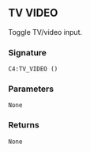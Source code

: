 ## TV VIDEO

Toggle TV/video input.


###  Signature

`C4:TV_VIDEO ()`


### Parameters

`None`


### Returns

`None
`